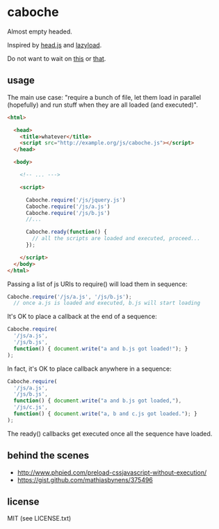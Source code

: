 
# caboche

Almost empty headed.

Inspired by [head.js](http://headjs.com/) and [lazyload](https://github.com/rgrove/lazyload/).

Do not want to wait on [this](https://github.com/headjs/headjs/issues/203) or [that](https://github.com/rgrove/lazyload/pull/10).


## usage

The main use case: "require a bunch of file, let them load in parallel (hopefully) and run stuff when they are all loaded (and executed)".

```html
<html>

  <head>
    <title>whatever</title>
    <script src="http://example.org/js/caboche.js"></script>
  </head>

  <body>

    <!-- ... --->

    <script>

      Caboche.require('/js/jquery.js')
      Caboche.require('/js/a.js')
      Caboche.require('/js/b.js')
      //...

      Caboche.ready(function() {
        // all the scripts are loaded and executed, proceed...
      });

    </script>
  </body>
</html>
```

Passing a list of js URIs to require() will load them in sequence:

```js
Caboche.require('/js/a.js', '/js/b.js');
  // once a.js is loaded and executed, b.js will start loading
```

It's OK to place a callback at the end of a sequence:

```js
Caboche.require(
  '/js/a.js',
  '/js/b.js',
  function() { document.write("a and b.js got loaded!"); }
);
```

In fact, it's OK to place callback anywhere in a sequence:

```js
Caboche.require(
  '/js/a.js',
  '/js/b.js',
  function() { document.write("a and b.js got loaded,"),
  '/js/c.js',
  function() { document.write("a, b and c.js got loaded."); }
);
```

The ready() callbacks get executed once all the sequence have loaded.


## behind the scenes

* http://www.phpied.com/preload-cssjavascript-without-execution/
* https://gist.github.com/mathiasbynens/375496


## license

MIT (see LICENSE.txt)

